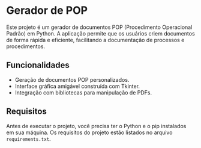 # Gerador de POP

Este projeto é um gerador de documentos POP (Procedimento Operacional Padrão) em Python. A aplicação permite que os usuários criem documentos de forma rápida e eficiente, facilitando a documentação de processos e procedimentos.

## Funcionalidades

- Geração de documentos POP personalizados.
- Interface gráfica amigável construída com Tkinter.
- Integração com bibliotecas para manipulação de PDFs.

## Requisitos

Antes de executar o projeto, você precisa ter o Python e o pip instalados em sua máquina. Os requisitos do projeto estão listados no arquivo `requirements.txt`.
